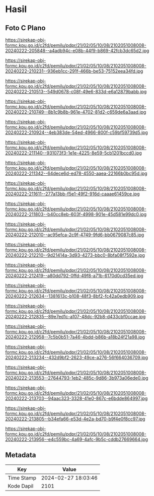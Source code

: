 # Hasil

## Foto C Plano

https://sirekap-obj-formc.kpu.go.id/c2fd/pemilu/pdpr/21/02/05/10/08/2102051008008-20240222-205848--a4adb94c-e08b-44f9-b869-42fcb3dc65d2.jpg

https://sirekap-obj-formc.kpu.go.id/c2fd/pemilu/pdpr/21/02/05/10/08/2102051008008-20240222-210231--936eb1cc-291f-466b-be53-75152eea34fd.jpg

https://sirekap-obj-formc.kpu.go.id/c2fd/pemilu/pdpr/21/02/05/10/08/2102051008008-20240222-210513--549d0678-c08f-49e6-833d-e6a12879babb.jpg

https://sirekap-obj-formc.kpu.go.id/c2fd/pemilu/pdpr/21/02/05/10/08/2102051008008-20240222-210749--8b1c9b8b-961e-4702-81d2-c659de6a3aad.jpg

https://sirekap-obj-formc.kpu.go.id/c2fd/pemilu/pdpr/21/02/05/10/08/2102051008008-20240222-210924--4eb383de-54ed-4966-800f-c59bf59739d5.jpg

https://sirekap-obj-formc.kpu.go.id/c2fd/pemilu/pdpr/21/02/05/10/08/2102051008008-20240222-211140--931073f3-1e1e-4225-8e59-5cb1201bccd0.jpg

https://sirekap-obj-formc.kpu.go.id/c2fd/pemilu/pdpr/21/02/05/10/08/2102051008008-20240222-211342--64dece6d-ed78-4550-aaea-22166b0bc95d.jpg

https://sirekap-obj-formc.kpu.go.id/c2fd/pemilu/pdpr/21/02/05/10/08/2102051008008-20240222-211611--277a13bb-f5e1-49f2-916d-caaae61459ce.jpg

https://sirekap-obj-formc.kpu.go.id/c2fd/pemilu/pdpr/21/02/05/10/08/2102051008008-20240222-211803--b40cc8eb-603f-4998-901e-45d581e99dc0.jpg

https://sirekap-obj-formc.kpu.go.id/c2fd/pemilu/pdpr/21/02/05/10/08/2102051008008-20240222-212010--ac95efca-2c9f-4749-9fd6-bb0679087c85.jpg

https://sirekap-obj-formc.kpu.go.id/c2fd/pemilu/pdpr/21/02/05/10/08/2102051008008-20240222-212210--9d21414a-3d93-4273-bbc0-8bfa08f7592e.jpg

https://sirekap-obj-formc.kpu.go.id/c2fd/pemilu/pdpr/21/02/05/10/08/2102051008008-20240222-212419--a80dd792-0ffd-49f8-a71b-6170d0cd35ed.jpg

https://sirekap-obj-formc.kpu.go.id/c2fd/pemilu/pdpr/21/02/05/10/08/2102051008008-20240222-212634--1381613c-b108-48f3-8bf2-fc42a0edb909.jpg

https://sirekap-obj-formc.kpu.go.id/c2fd/pemilu/pdpr/21/02/05/10/08/2102051008008-20240222-212835--89e7ed1c-a107-48dc-92b8-d433cbf0ccae.jpg

https://sirekap-obj-formc.kpu.go.id/c2fd/pemilu/pdpr/21/02/05/10/08/2102051008008-20240222-212958--7c5b0b51-7a46-4bdd-b86b-a18b24f21a98.jpg

https://sirekap-obj-formc.kpu.go.id/c2fd/pemilu/pdpr/21/02/05/10/08/2102051008008-20240222-213234--432d9bf2-2623-49ce-a276-56f664036709.jpg

https://sirekap-obj-formc.kpu.go.id/c2fd/pemilu/pdpr/21/02/05/10/08/2102051008008-20240222-213553--27644793-1eb2-485c-9d86-3b973a06ede0.jpg

https://sirekap-obj-formc.kpu.go.id/c2fd/pemilu/pdpr/21/02/05/10/08/2102051008008-20240222-213703--94aac323-3328-41e0-867c-e6bdde864997.jpg

https://sirekap-obj-formc.kpu.go.id/c2fd/pemilu/pdpr/21/02/05/10/08/2102051008008-20240222-213805--b34efa66-e53d-4e2a-bd70-b9f4e0f8cc97.jpg

https://sirekap-obj-formc.kpu.go.id/c2fd/pemilu/pdpr/21/02/05/10/08/2102051008008-20240222-213956--e4c559bc-4a69-4afc-9b5c-cddb27669664.jpg


## Metadata

| Key        | Value               |
| ---------- | ------------------- |
| Time Stamp | 2024-02-27 18:03:46 |
| Kode Dapil | 2101                |



